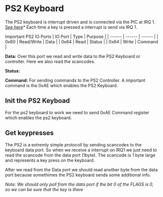 # PS2 Keyboard
The PS2 keyboard is interrupt driven and is connected via the PIC at IRQ 1. [See here](STCQ/HardwareInterrupts.md#default-isa-irqs)* 
Each time a key is pressed a interrupt is send via IRQ 1.


Important PS2 IO Ports
| IO Port | Type | Purpose |
| ------ | ------ | ------ |
| 0x60 | Read/Write | Data |
| 0x64 | Read | Status |
| 0x64 | Write | Command |


**Data:** Over this port we read and write data to the PS2 Keyboard or controller. Here we also read the scancodes.


**Status:**


**Command:** For sending commands to the PS2 Controller. A important command is the 0xAE which enables the PS2 Keyboard.


## Init the PS2 Keyboad
For the ps2 keyboard to work we need to send 0xAE Command register which enables the ps2 keyboard.

## Get keypresses
The PS2 is a extremly simple protocoll by sending scancodes to the keyboard data port. So when we receive a interrupt on IRQ1 we just need to read the scancode from the data port (1byte). The scancode is 1 byte large and represents a key press on the keyboard. 


After we read from the Data port we should read another byte from the data port because somethimes the PS2 keyboard sends some additional info.


*Note: We should only poll from the data port if the bit 0 of the FLAGS is 0, so we can be sure that the key is there*